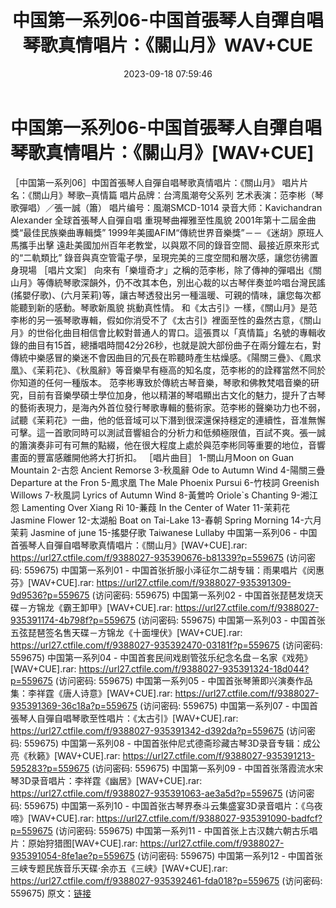 ﻿---
title: 中国第一系列06-中国首張琴人自彈自唱琴歌真情唱片：《關山月》WAV+CUE
date: 2023-09-18 07:59:46
categories: 古典音乐、新世纪、纯音雅乐
tags: 纯音雅乐
---
# 中国第一系列06-中国首張琴人自彈自唱琴歌真情唱片：《關山月》[WAV+CUE]

［中国第一系列06］中国首張琴人自彈自唱琴歌真情唱片：《關山月》
唱片片名：《關山月》琴歌─真情篇
唱片品牌：台湾風潮夸父系列
艺术表演：范李彬（琴歌彈唱）／張一誠（簫）
唱片编号：風潮SMCD-1014
录音大师：Kavichandran Alexander
全球首張琴人自彈自唱 重現琴曲襌雅至性風貌
2001年第十二屆金曲獎“最佳民族樂曲專輯獎”
1999年美國AFIM“傳統世界音樂獎”－－《迷胡》原班人馬攜手出擊
遠赴美國加州百年老教堂，以與眾不同的錄音空間、最接近原來形式的“二軌類比”
錄音與真空管電子學，呈現完美的三度空間和層次感，讓您彷彿置身現場
［唱片文案］
向來有「樂壇奇才」之稱的范李彬，除了傳神的彈唱出《關山月》等傳統琴歌深韻外，仍不改其本色，別出心裁的以古琴伴奏並吟唱台灣民謠(搖嬰仔歌)、(六月茉莉)等，讓古琴透發出另一種溫暖、可親的情味，讓您每次都能聽到新的感動。琴歌新風貌
挑動真性情。
和《太古引》一樣，《關山月》是范李彬的另一張琴歌專輯，假如你消受不了《太古引》裡面至性的盎然古意，《關山月》的世俗化曲目相信會比較對普通人的胃口。這張貫以「真情篇」名號的專輯收錄的曲目有15首，總播唱時間42分26秒，也就是說大部份曲子在兩分鐘左右，對傳統中樂感冒的樂迷不會因曲目的冗長在聆聽時產生枯燥感。《陽關三疊》、《鳳求凰》、《茉莉花》、《秋風辭》等音樂早有極高的知名度，范李彬的的詮釋當然不同於你知道的任何一種版本。
范李彬專致於傳統古琴音樂，琴歌和佛教梵唱音樂的研究，目前有音樂學碩士學位加身，他以精湛的琴唱顯出古文化的魅力，提升了古琴的藝術表現力，是海內外首位發行琴歌專輯的藝術家。范李彬的聲樂功力也不弱，試聽《茉莉花》一曲，他的低音域可以下潛到很深還保持穩定的連續性，音准無懈可擊。這一首歌同時可以測試音響組合的分析力和低頻極限值，百試不爽。張一誠的簫演奏非可有可無的點綴，他在很大程度上處於與范李彬同等重要的地位，音響畫面的豐富感離開他將大打折扣。
［唱片曲目］
1-關山月Moon on Guan Mountain
2-古怨 Ancient Remorse
3-秋風辭 Ode to Autumn Wind
4-陽關三疊 Departure at the Fron
5-鳳求凰 The Male Phoenix Pursui
6-竹枝詞 Greenish Willows
7-秋風詞 Lyrics of Autumn Wind
8-黃鶯吟 Oriole`s Chanting
9-湘江怨 Lamenting Over Xiang Ri
10-蒹葭 In the Center of Water
11-茉莉花 Jasmine Flower
12-太湖船 Boat on Tai-Lake
13-春朝 Spring Morning
14-六月茉莉 Jasmine of june
15-搖嬰仔歌 Taiwanese Lullaby
中国第一系列06 - 中国首張琴人自彈自唱琴歌真情唱片：《關山月》[WAV+CUE].rar: https://url27.ctfile.com/f/9388027-935390676-b81339?p=559675
(访问密码: 559675)
中国第一系列01 - 中国首张折服小泽征尔二胡专辑：雨果唱片《闵惠芬》[WAV+CUE].rar: https://url27.ctfile.com/f/9388027-935391309-9d9536?p=559675
(访问密码: 559675)
中国第一系列02 - 中国首张琵琶发烧天碟－方锦龙《霸王卸甲》[WAV+CUE].rar: https://url27.ctfile.com/f/9388027-935391174-4b798f?p=559675
(访问密码: 559675)
中国第一系列03 - 中国首张五弦琵琶签名售天碟－方锦龙《十面埋伏》[WAV+CUE].rar: https://url27.ctfile.com/f/9388027-935392470-03181f?p=559675
(访问密码: 559675)
中国第一系列04 - 中国首套民间戏剧管弦乐纪念名盘－名家《戏苑》[WAV+CUE].rar: https://url27.ctfile.com/f/9388027-935391324-18d044?p=559675
(访问密码: 559675)
中国第一系列05 - 中国首张琴箫即兴演奏作品集：李祥霆《唐人诗意》[WAV+CUE].rar: https://url27.ctfile.com/f/9388027-935391369-36c18a?p=559675
(访问密码: 559675)
中国第一系列07 - 中国首張琴人自彈自唱琴歌至性唱片：《太古引》[WAV+CUE].rar: https://url27.ctfile.com/f/9388027-935391342-d392da?p=559675
(访问密码: 559675)
中国第一系列08 - 中国首张仲尼式德斋珍藏古琴3D录音专辑：成公亮《秋籁》[WAV+CUE].rar: https://url27.ctfile.com/f/9388027-935391213-595283?p=559675
(访问密码: 559675)
中国第一系列09 - 中国首张落霞流水宋琴3D录音唱片：李祥霆《幽居》[WAV+CUE].rar: https://url27.ctfile.com/f/9388027-935391063-ae3a5d?p=559675
(访问密码: 559675)
中国第一系列10 - 中国首张古琴界泰斗云集盛宴3D录音唱片：《乌夜啼》[WAV+CUE].rar: https://url27.ctfile.com/f/9388027-935391090-badfcf?p=559675
(访问密码: 559675)
中国第一系列11 - 中国首张上古汉魏六朝古乐唱片：原始狩猎图[WAV+CUE].rar: https://url27.ctfile.com/f/9388027-935391054-8fe1ae?p=559675
(访问密码: 559675)
中国第一系列12 - 中国首张三峡专题民族音乐天碟·余亦五《三峡》[WAV+CUE].rar: https://url27.ctfile.com/f/9388027-935392461-fda018?p=559675
(访问密码: 559675)
原文：[链接](https://blog.sina.com.cn/s/blog_1647c7e76010313gn.html)